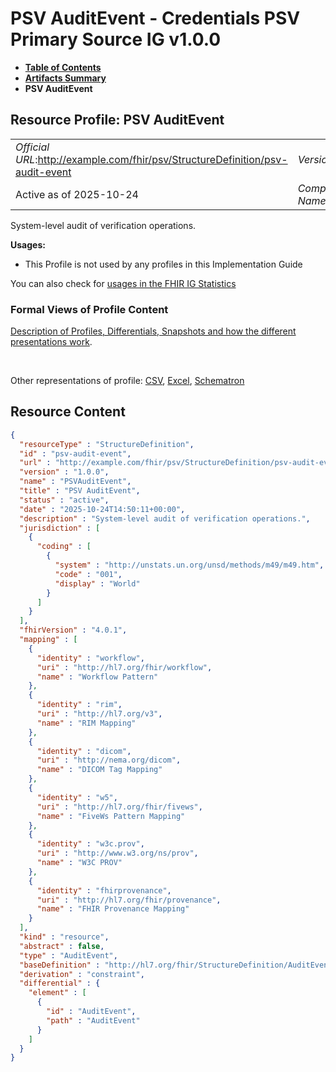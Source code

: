 # PSV AuditEvent - Credentials PSV Primary Source IG v1.0.0

* [**Table of Contents**](toc.md)
* [**Artifacts Summary**](artifacts.md)
* **PSV AuditEvent**

## Resource Profile: PSV AuditEvent 

| | |
| :--- | :--- |
| *Official URL*:http://example.com/fhir/psv/StructureDefinition/psv-audit-event | *Version*:1.0.0 |
| Active as of 2025-10-24 | *Computable Name*:PSVAuditEvent |

 
System-level audit of verification operations. 

**Usages:**

* This Profile is not used by any profiles in this Implementation Guide

You can also check for [usages in the FHIR IG Statistics](https://packages2.fhir.org/xig/credentials-psv-primarysource|current/StructureDefinition/psv-audit-event)

### Formal Views of Profile Content

 [Description of Profiles, Differentials, Snapshots and how the different presentations work](http://build.fhir.org/ig/FHIR/ig-guidance/readingIgs.html#structure-definitions). 

 

Other representations of profile: [CSV](StructureDefinition-psv-audit-event.csv), [Excel](StructureDefinition-psv-audit-event.xlsx), [Schematron](StructureDefinition-psv-audit-event.sch) 



## Resource Content

```json
{
  "resourceType" : "StructureDefinition",
  "id" : "psv-audit-event",
  "url" : "http://example.com/fhir/psv/StructureDefinition/psv-audit-event",
  "version" : "1.0.0",
  "name" : "PSVAuditEvent",
  "title" : "PSV AuditEvent",
  "status" : "active",
  "date" : "2025-10-24T14:50:11+00:00",
  "description" : "System-level audit of verification operations.",
  "jurisdiction" : [
    {
      "coding" : [
        {
          "system" : "http://unstats.un.org/unsd/methods/m49/m49.htm",
          "code" : "001",
          "display" : "World"
        }
      ]
    }
  ],
  "fhirVersion" : "4.0.1",
  "mapping" : [
    {
      "identity" : "workflow",
      "uri" : "http://hl7.org/fhir/workflow",
      "name" : "Workflow Pattern"
    },
    {
      "identity" : "rim",
      "uri" : "http://hl7.org/v3",
      "name" : "RIM Mapping"
    },
    {
      "identity" : "dicom",
      "uri" : "http://nema.org/dicom",
      "name" : "DICOM Tag Mapping"
    },
    {
      "identity" : "w5",
      "uri" : "http://hl7.org/fhir/fivews",
      "name" : "FiveWs Pattern Mapping"
    },
    {
      "identity" : "w3c.prov",
      "uri" : "http://www.w3.org/ns/prov",
      "name" : "W3C PROV"
    },
    {
      "identity" : "fhirprovenance",
      "uri" : "http://hl7.org/fhir/provenance",
      "name" : "FHIR Provenance Mapping"
    }
  ],
  "kind" : "resource",
  "abstract" : false,
  "type" : "AuditEvent",
  "baseDefinition" : "http://hl7.org/fhir/StructureDefinition/AuditEvent",
  "derivation" : "constraint",
  "differential" : {
    "element" : [
      {
        "id" : "AuditEvent",
        "path" : "AuditEvent"
      }
    ]
  }
}

```
